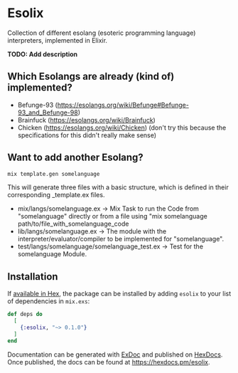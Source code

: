# Esolix
Collection of different esolang (esoteric programming language) interpreters, implemented in Elixir.

**TODO: Add description**

## Which Esolangs are already (kind of) implemented?

- Befunge-93 (https://esolangs.org/wiki/Befunge#Befunge-93_and_Befunge-98)
- Brainfuck (https://esolangs.org/wiki/Brainfuck)
- Chicken (https://esolangs.org/wiki/Chicken) (don't try this because the specifications for this didn't really make sense)

## Want to add another Esolang?

```sh
mix template.gen somelanguage
```

This will generate three files with a basic structure, which is defined in their corresponding _template.ex files.

- mix/langs/somelanguage.ex -> Mix Task to run the Code from "somelanguage" directly or from a file using "mix somelanguage path/to/file_with_somelanguage_code
- lib/langs/somelanguage.ex -> The module with the interpreter/evaluator/compiler to be implemented for "somelanguage".
- test/langs/somelanguage/somelanguage_test.ex -> Test for the somelanguage Module.


## Installation

If [available in Hex](https://hex.pm/docs/publish), the package can be installed
by adding `esolix` to your list of dependencies in `mix.exs`:

```elixir
def deps do
  [
    {:esolix, "~> 0.1.0"}
  ]
end
```

Documentation can be generated with [ExDoc](https://github.com/elixir-lang/ex_doc)
and published on [HexDocs](https://hexdocs.pm). Once published, the docs can
be found at <https://hexdocs.pm/esolix>.

